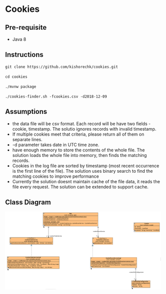 # Cookies

## Pre-requisite
* Java 8

## Instructions

```
git clone https://github.com/kishorechk/cookies.git

cd cookies

./mvnw package

./cookies-finder.sh -fcookies.csv -d2018-12-09
```

## Assumptions
* the data file will be csv format. Each record will be have two fields - cookie, timestamp. The solutio ignores records with invalid timestamp.
* If multiple cookies meet that criteria, please return all of them on separate lines.
* -d parameter takes date in UTC time zone.
* have enough memory to store the contents of the whole file. The solution loads the whole file into memory, then finds the matching records.
* Cookies in the log file are sorted by timestamp (most recent occurrence is the first line of the file). The solution uses binary search to find the matching cookies to improve performance
* Currently the solution doesnt maintain cache of the file data, it reads the file every request. The solution can be extended to support cache.

## Class Diagram
![class diagram](cookies-classdiagram.png "Class Diagram")
